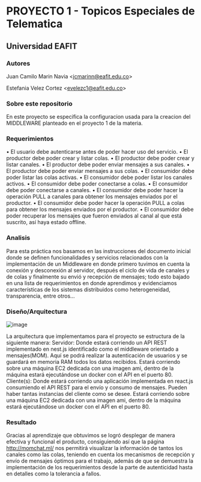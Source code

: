 # PROYECTO 1 - Topicos Especiales de Telematica

## Universidad EAFIT

### Autores

Juan Camilo Marin Navia <[jcmarinn@eafit.edu.co](mailto:jcmarinn@eafit.edu.co)>

Estefania Velez Cortez <[evelezc1@eafit.edu.co](mailto:evelezc1@eafit.edu.co)>

### Sobre este repositorio

En este proyecto se especifica la configuracion usada para la creacion del MIDDLEWARE planteado en el proyecto 1 de la materia.

### Requerimientos
• El usuario debe autenticarse antes de poder hacer uso del servicio.
• El productor debe poder crear y listar colas.
• El productor debe poder crear y listar canales.
• El productor debe poder enviar mensajes a sus canales.
• El productor debe poder enviar mensajes a sus colas.
• El consumidor debe poder listar las colas activas.
• El consumidor debe poder listar los canales activos.
• El consumidor debe poder conectarse a colas.
• El consumidor debe poder conectarse a canales.
• El consumidor debe poder hacer la operación PULL a canales para obtener
los mensajes enviados por el productor.
• El consumidor debe poder hacer la operación PULL a colas para obtener los
mensajes enviados por el productor.
• El consumidor debe poder recuperar los mensajes que fueron enviados al
canal al que está suscrito, así haya estado offline.

 ### Analisis
Para esta práctica nos basamos en las instrucciones del documento inicial donde se definen funcionalidades y servicios relacionados con la implementación de un Middleware en donde primero tuvimos en cuenta la conexión y desconexión al servidor, después el ciclo de vida de canales y de colas y finalmente su envió y recepción de mensajes; todo esto bajado en una lista de requerimientos en donde aprendimos y evidenciamos características de los sistemas distribuidos como heterogeneidad, transparencia, entre otros…
 
 ### Diseño/Arquitectura
 ![image](https://user-images.githubusercontent.com/30262251/112245914-d9bf4d80-8c1f-11eb-936f-75e60b86674e.png)

La arquitectura que implementamos para el proyecto se estructura de la siguiente manera:
Servidor: Donde estará corriendo un API REST implementado en nest.js identificado como el middleware orientado a mensajes(MOM). Aquí se podrá realizar la autenticación de usuarios y se guardará en memoria RAM todos los datos recibidos. Estará corriendo sobre una máquina EC2 dedicada con una imagen ami, dentro de la máquina estará ejecutándose un docker con el API en el puerto 80.
Cliente(s): Donde estará corriendo una aplicación implementada en react.js consumiendo el API REST para el envío y consumo de mensajes. Pueden haber tantas instancias del cliente como se desee. Estará corriendo sobre una máquina EC2 dedicada con una imagen ami, dentro de la máquina estará ejecutándose un docker con el API en el puerto 80.

### Resultado
Gracias al aprendizaje que obtuvimos se logró desplegar de manera efectiva y funcional el producto, consiguiendo así que la página http://momchat.ml/ nos permitirá visualizar la información de tantos los canales como las colas, teniendo en cuenta los mecanismos de recepción y envío de mensajes óptimos para el trabajo, además de que se demuestra la implementación de los requerimientos desde la parte de autenticidad hasta en detalles como la tolerancia a fallos. 

